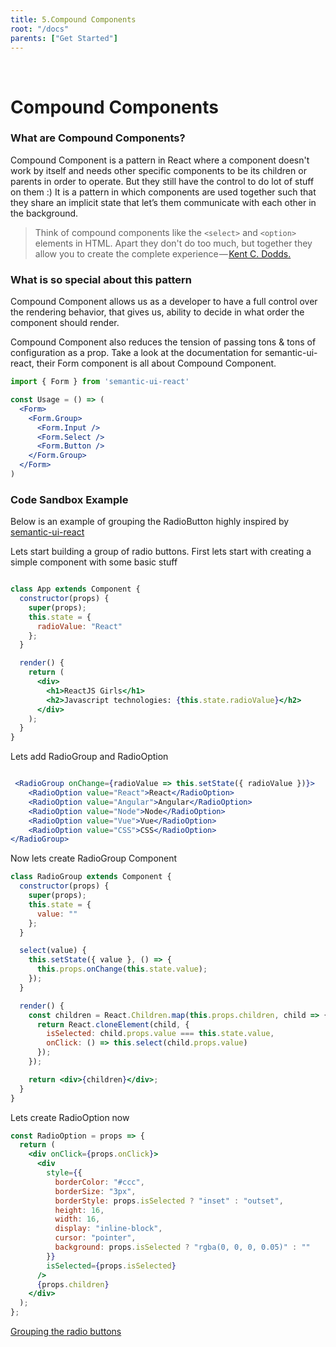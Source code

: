 ```yaml
---
title: 5.Compound Components
root: "/docs"
parents: ["Get Started"]
---
```


&nbsp;
&nbsp;

# Compound Components

### What are Compound Components?

Compound Component is a pattern in React where a component doesn't work by itself and needs other specific components to be its children or parents in order to operate. But they still have the control to do lot of stuff on them :)
It is a pattern in which components are used together such that they share an implicit state that let’s them communicate with each other in the background.

> Think of compound components like the ```<select>``` and ```<option>``` elements in HTML. Apart they don't do too much, but together they allow you to create the complete experience — [Kent C. Dodds.](https://twitter.com/kentcdodds)

### What is so special about this pattern

Compound Component allows us as a developer to have a full control over the rendering behavior, that gives us, ability to decide in what order the component should render. 

Compound Component also reduces the tension of passing tons & tons of configuration as a prop.
Take a look at the documentation for semantic-ui-react, their Form component is all about Compound Component.

```jsx
import { Form } from 'semantic-ui-react'

const Usage = () => (
  <Form>
    <Form.Group>
      <Form.Input />
      <Form.Select />
      <Form.Button />
    </Form.Group>
  </Form>
)

```


### Code Sandbox Example

Below is an example of grouping the RadioButton highly inspired by [semantic-ui-react](https://react.semantic-ui.com/collections/form/)

Lets start building a group of radio buttons. First lets start with creating a simple component with some basic stuff

```jsx

class App extends Component {
  constructor(props) {
    super(props);
    this.state = {
      radioValue: "React"
    };
  }

  render() {
    return (
      <div>
        <h1>ReactJS Girls</h1>
        <h2>Javascript technologies: {this.state.radioValue}</h2>
      </div>
    );
  }
}


```
Lets add RadioGroup and RadioOption

```jsx

 <RadioGroup onChange={radioValue => this.setState({ radioValue })}>
    <RadioOption value="React">React</RadioOption>
    <RadioOption value="Angular">Angular</RadioOption>
    <RadioOption value="Node">Node</RadioOption>
    <RadioOption value="Vue">Vue</RadioOption>
    <RadioOption value="CSS">CSS</RadioOption>
</RadioGroup>

```

Now lets create RadioGroup Component

```jsx
class RadioGroup extends Component {
  constructor(props) {
    super(props);
    this.state = {
      value: ""
    };
  }

  select(value) {
    this.setState({ value }, () => {
      this.props.onChange(this.state.value);
    });
  }

  render() {
    const children = React.Children.map(this.props.children, child => {
      return React.cloneElement(child, {
        isSelected: child.props.value === this.state.value,
        onClick: () => this.select(child.props.value)
      });
    });

    return <div>{children}</div>;
  }
}


```

Lets create RadioOption now 

```jsx
const RadioOption = props => {
  return (
    <div onClick={props.onClick}>
      <div
        style={{
          borderColor: "#ccc",
          borderSize: "3px",
          borderStyle: props.isSelected ? "inset" : "outset",
          height: 16,
          width: 16,
          display: "inline-block",
          cursor: "pointer",
          background: props.isSelected ? "rgba(0, 0, 0, 0.05)" : ""
        }}
        isSelected={props.isSelected}
      />
      {props.children}
    </div>
  );
};
```


[Grouping the radio buttons](https://codesandbox.io/s/z32mw29474)

